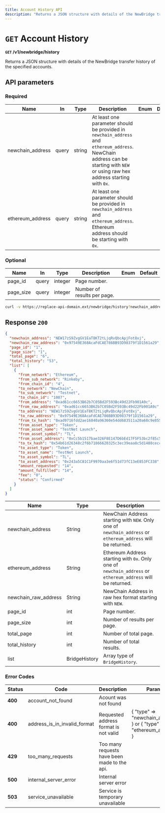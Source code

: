 ```yaml
---
title: Account History API
description: "Returns a JSON structure with details of the NewBridge transfer history of the specified accounts."
---
```


# `GET` Account History

**`GET` /v1/newbridge/history**

Returns a JSON structure with details of the NewBridge transfer history of the specified accounts.

## API parameters

### Required

| **Name**         | **In** | **Type** | **Description**                                              | **Enum** | **Default** |
| ---------------- | ------ | -------- | ------------------------------------------------------------ | -------- | ----------- |
| newchain_address | query  | string   | At least one parameter should be provided in `newchain_address` and `ethereum_address`. NewChain address can be starting with `NEW` or using raw hex address starting with `0x`. |          |             |
| ethereum_address | query  | string   | At least one parameter should be provided in `newchain_address` and `ethereum_address`. Ethereum address should be starting with `0x`. |          |             |

### Optional

| **Name**  | **In** | **Type** | **Description**             | **Enum** | **Default** |
| --------- | ------ | -------- | --------------------------- | -------- | ----------- |
| page_id   | query  | integer  | Page number.                |          |             |
| page_size | query  | integer  | Number of results per page. |          |             |

```bash
curl -v https://replace-api-domain.ext/newbridge/history?newchain_address=0x97549E368AcaFdCAE786BB93D98379f1D1561a29&page_size=1
```

## Response `200`

```json
{
  "newchain_address": "NEW17zS9ZvgGV1EaT8KT2tLjqRvQbcApjFot8xj",
  "newchain_raw_address": "0x97549E368AcaFdCAE786BB93D98379f1D1561a29",
  "page_id": "1",
  "page_size": "1",
  "total_page": "6",
  "total_history": "53",
  "list": [
    {
      "from_network": "Ethereum",
      "from_sub_network": "Rinkeby",
      "from_chain_id": "4",
      "to_network": "NewChain",
      "to_sub_network": "Testnet",
      "to_chain_id": "1007",
      "from_address": "0xad61cc6653B62b7C05Bd2F593Bc49d22Fb901A9c",
      "from_raw_address": "0xad61cc6653B62b7C05Bd2F593Bc49d22Fb901A9c",
      "to_address": "NEW17zS9ZvgGV1EaT8KT2tLjqRvQbcApjFot8xj",
      "to_raw_address": "0x97549E368AcaFdCAE786BB93D98379f1D1561a29",
      "from_tx_hash": "0xad9716fdd2ae16840a96360e54dd683511a20a68c9e855c58ea333a3930206b2",
      "from_asset_type": "Token",
      "from_asset_name": "TestNet Launch",
      "from_asset_symbol": "TL",
      "from_asset_address": "0xCc5b1517bae326F8E147D6bEd17F5F53bc2f85c5",
      "to_tx_hash": "0x54b61d26348c2f6b71866620325c3ec39eaa8c5d1488cecc7f5b28422583bcc9",
      "to_asset_type": "Token",
      "to_asset_name": "TestNet Launch",
      "to_asset_symbol": "TL",
      "to_asset_address": "0x243a5C81C1F9970aa3e6f51d73fC13eE853FC338",
      "amount_requested": "14",
      "amount_fulfilled": "14",
      "fee": "0",
      "status": "Confirmed"
    }
  ]
}
```

| **Name**                 | **Type**          | **Description**                                                         |
| -------------------- | ------------- | ------------------------------------------------------------ |
| newchain_address     | String        | NewChain Address starting with `NEW`.  Only one of  `newchain_address` or `ethereum_address` will be returned. |
| ethereum_address     | String        | Ethereum Address starting with `0x`. Only one of  `newchain_address` or `ethereum_address` will be returned. |
| newchain_raw_address | String        | NewChain Address in raw hex format starting with `NEW`. |
| page_id              | int           | Page number.                     |
| page_size            | int           | Number of results per page.                      |
| total_page           | int           | Number of total page.            |
| total_history        | int           | Number of total results.       |
| list                 | BridgeHistory | Array type of `BridgeHistory`. |    

### Error Codes

| **Status** | **Code**                     | **Description**                              | **Params**                                                   |
| ---------- | ---------------------------- | -------------------------------------------- | ------------------------------------------------------------ |
| **400**    | account_not_found            | Acount was not found                         |                                                              |
| **400**    | address_is_in_invalid_format | Requested address format is not valid        | { "type" => "newchain_address" } or  { "type" => "ethereum_address" } |
| **429**    | too_many_requests            | Too many requests have been made to the api. |                                                              |
| **500**    | internal_server_error        | Internal server error                        |                                                              |
| **503**    | service_unavailable          | Service is temporary unavailable             |                                                              |